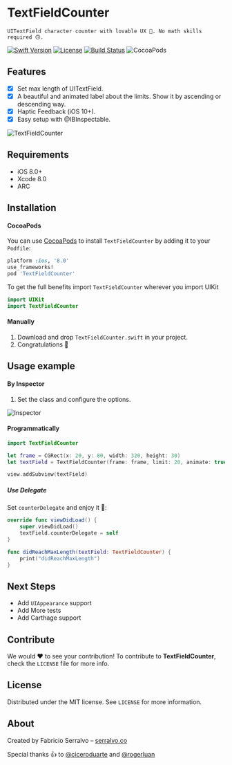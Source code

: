 # TextFieldCounter
    UITextField character counter with lovable UX 💖. No math skills required 🙃.

[![Swift Version][swift-image]][swift-url]
[![License][license-image]][license-url]
[![Build Status][build-status-image]][build-status-url]
![CocoaPods][pod-version-image]

## Features

- [x] Set max length of UITextField.
- [x] A beautiful and animated label about the limits. Show it by ascending or descending way.
- [x] Haptic Feedback (iOS 10+).
- [x] Easy setup with @IBInspectable.

![TextFieldCounter][demo-image]

## Requirements

- iOS 8.0+
- Xcode 8.0
- ARC

## Installation

#### CocoaPods
You can use [CocoaPods](http://cocoapods.org/) to install `TextFieldCounter` by adding it to your `Podfile`:

```ruby
platform :ios, '8.0'
use_frameworks!
pod 'TextFieldCounter'
```

To get the full benefits import `TextFieldCounter` wherever you import UIKit

``` swift
import UIKit
import TextFieldCounter
```

#### Manually
1. Download and drop ```TextFieldCounter.swift``` in your project.  
2. Congratulations 🚀 

## Usage example

#### By Inspector

1. Set the class and configure the options.

![Inspector][inspector-image]

#### Programmatically

```swift
import TextFieldCounter

let frame = CGRect(x: 20, y: 80, width: 320, height: 30)
let textField = TextFieldCounter(frame: frame, limit: 20, animate: true, ascending: true, counterColor: .black, limitColor: .red)

view.addSubview(textField)
```

##### Use Delegate

Set `counterDelegate` and enjoy it 🚀:

```swift
override func viewDidLoad() {
    super.viewDidLoad()
    textField.counterDelegate = self
}

func didReachMaxLength(textField: TextFieldCounter) {
    print("didReachMaxLength")
}

```

## Next Steps

- Add `UIAppearance` support
- Add More tests
- Add Carthage support

## Contribute

We would ❤️ to see your contribution! To contribute to **TextFieldCounter**, check the ``LICENSE`` file for more info.

## License

Distributed under the MIT license. See ``LICENSE`` for more information.

## About

Created by Fabricio Serralvo – [serralvo.co](https://serralvo.co)

Special thanks 👍 to [@ciceroduarte](https://github.com/ciceroduarte) and [@rogerluan](https://github.com/rogerluan)

[swift-image]:https://img.shields.io/badge/swift-3.0-orange.svg
[swift-url]: https://swift.org/
[license-image]: https://img.shields.io/badge/License-MIT-blue.svg
[license-url]: LICENSE
[build-status-image]: https://api.travis-ci.org/serralvo/TextFieldCounter.svg
[pod-version-image]: https://img.shields.io/cocoapods/v/TextFieldCounter.svg
[build-status-url]: https://travis-ci.org/serralvo/TextFieldCounter
[inspector-image]:https://github.com/serralvo/TextFieldCounter/blob/master/Images/inspector.png
[demo-image]:https://github.com/serralvo/TextFieldCounter/blob/master/Images/demo.gif
